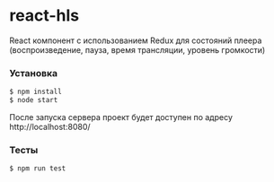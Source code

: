 # react-hls

React компонент с использованием Redux для состояний плеера (воспроизведение, пауза, время трансляции, уровень громкости)

### Установка

```sh
$ npm install
$ node start
```

После запуска сервера проект будет доступен по адресу http://localhost:8080/

### Тесты
```sh
$ npm run test
```
